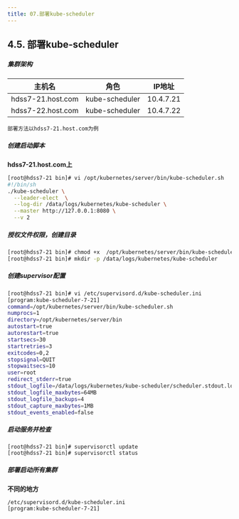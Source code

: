 ```yaml
---
title: 07.部署kube-scheduler
---
```





## 4.5. **部署kube-scheduler**

##### **集群架构**

|      主机名       |      角色      |  IP地址   |
| :---------------: | :------------: | :-------: |
| hdss7-21.host.com | kube-scheduler | 10.4.7.21 |
| hdss7-22.host.com | kube-scheduler | 10.4.7.22 |

`部署方法以hdss7-21.host.com为例`

##### **创建启动脚本**

**hdss7-21.host.com上**

```bash
[root@hdss7-21 bin]# vi /opt/kubernetes/server/bin/kube-scheduler.sh
#!/bin/sh
./kube-scheduler \
  --leader-elect  \
  --log-dir /data/logs/kubernetes/kube-scheduler \
  --master http://127.0.0.1:8080 \
  --v 2
```

##### **授权文件权限，创建目录**

```bash
[root@hdss7-21 bin]# chmod +x  /opt/kubernetes/server/bin/kube-scheduler.sh
[root@hdss7-21 bin]# mkdir -p /data/logs/kubernetes/kube-scheduler
```

##### **创建supervisor配置**

```bash
[root@hdss7-21 bin]# vi /etc/supervisord.d/kube-scheduler.ini
[program:kube-scheduler-7-21]
command=/opt/kubernetes/server/bin/kube-scheduler.sh                     ; the program (relative uses PATH, can take args)
numprocs=1                                                               ; number of processes copies to start (def 1)
directory=/opt/kubernetes/server/bin                                     ; directory to cwd to before exec (def no cwd)
autostart=true                                                           ; start at supervisord start (default: true)
autorestart=true                                                         ; retstart at unexpected quit (default: true)
startsecs=30                                                             ; number of secs prog must stay running (def. 1)
startretries=3                                                           ; max # of serial start failures (default 3)
exitcodes=0,2                                                            ; 'expected' exit codes for process (default 0,2)
stopsignal=QUIT                                                          ; signal used to kill process (default TERM)
stopwaitsecs=10                                                          ; max num secs to wait b4 SIGKILL (default 10)
user=root                                                                ; setuid to this UNIX account to run the program
redirect_stderr=true                                                     ; redirect proc stderr to stdout (default false)
stdout_logfile=/data/logs/kubernetes/kube-scheduler/scheduler.stdout.log ; stderr log path, NONE for none; default AUTO
stdout_logfile_maxbytes=64MB                                             ; max # logfile bytes b4 rotation (default 50MB)
stdout_logfile_backups=4                                                 ; # of stdout logfile backups (default 10)
stdout_capture_maxbytes=1MB                                              ; number of bytes in 'capturemode' (default 0)
stdout_events_enabled=false                                              ; emit events on stdout writes (default false)
```

##### **启动服务并检查**

```
[root@hdss7-21 bin]# supervisorctl update
[root@hdss7-21 bin]# supervisorctl status
```

##### **部署启动所有集群**

**不同的地方**

```
/etc/supervisord.d/kube-scheduler.ini
[program:kube-scheduler-7-21]
```

